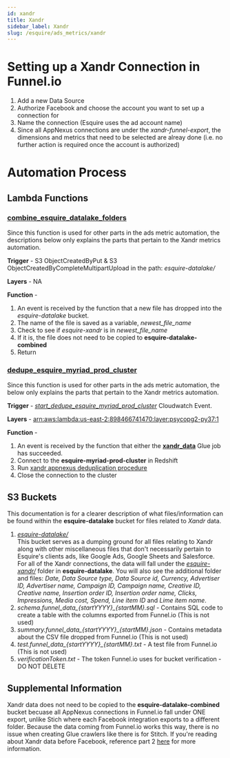 ```yaml
---
id: xandr
title: Xandr
sidebar_label: Xandr
slug: /esquire/ads_metrics/xandr
---
```


# Setting up a Xandr Connection in Funnel.io
1. Add a new Data Source
2. Authorize Facebook and choose the account you want to set up a connection for 
3. Name the connection (Esquire uses the ad account name) 
4. Since all AppNexus connections are under the *xandr-funnel-export*, the dimensions and metrics that need to be selected are alreay done (i.e. no further action is required once the account is authorized)

# Automation Process 

## Lambda Functions

### [**combine_esquire_datalake_folders**](https://us-east-2.console.aws.amazon.com/lambda/home?region=us-east-2#/functions/combine_esquire_datalake_folders?tab=configuration)

Since this function is used for other parts in the ads metric automation, the descriptions below only explains the parts that pertain to the Xandr metrics automation. 

**Trigger** - S3 ObjectCreatedByPut & S3 ObjectCreatedByCompleteMultipartUpload in the path: *esquire-datalake/*

**Layers** - NA

**Function** -
  1. An event is received by the function that a new file has dropped into the *esquire-datalake* bucket. 
  2. The name of the file is saved as a variable, *newest_file_name*
  3. Check to see if *esquire-xandr* is in *newest_file_name*
  4. If it is, the file does not need to be copied to **esquire-datalake-combined**
  5. Return
  
### [**dedupe_esquire_myriad_prod_cluster**](https://us-east-2.console.aws.amazon.com/lambda/home?region=us-east-2#/functions/dedupe_esquire_myriad_prod_cluster?tab=configuration)

Since this function is used for other parts in the ads metric automation, the below only explains the parts that pertain to the Xandr metrics automation. 

**Trigger** -  [*start_dedupe_esquire_myriad_prod_cluster*](https://us-east-2.console.aws.amazon.com/events/home?region=us-east-2#/eventbus/default/rules/start_dedupe_esquire_myriad_prod_cluster) Cloudwatch Event. 

**Layers** - [arn:aws:lambda:us-east-2:898466741470:layer:psycopg2-py37:1](https://github.com/jetbridge/psycopg2-lambda-layer/blob/master/README.md)

**Function** -
  1. An event is received by the function that either the [**xandr_data**](https://us-east-2.console.aws.amazon.com/glue/home?region=us-east-2#editJob:isNewlyCreated=false;jobName=xandr_data) Glue job has succeeded. 
  2. Connect to the **esquire-myriad-prod-cluster** in Redshift
  3. Run [xandr appnexus deduplication procedure](https://github.com/Esquire-Media/data-deduplication/blob/master/Xandr/xandr_appnexus_table.sql) 
  4. Close the connection to the cluster
  
## S3 Buckets 
This documentation is for a clearer description of what files/information can be found within the **esquire-datalake** bucket for files related to *Xandr* data.
  
  1. [*esquire-datalake/*](https://s3.console.aws.amazon.com/s3/buckets/esquire-datalake?region=us-east-2&tab=objects) <br />
  This bucket serves as a dumping ground for all files relating to Xandr along with other miscellaneous files that don't necessarily pertain to Esquire's clients ads, like Google Ads, Google Sheets and Salesforce. For all of the Xandr connections, the data will fall under the [*esquire-xandr/*](https://s3.console.aws.amazon.com/s3/buckets/esquire-datalake?region=us-east-2&prefix=esquire-xandr/&showversions=false) folder in **esquire-datalake**. You will also see the additional folder and files: *Date, Data Source type, Data Source id, Currency, Advertiser ID, Advertiser name, Campaign ID, Campaign name, Creative ID, Creative name, Insertion order ID, Insertion order name, Clicks, Impressions, Media cost, Spend, Line item ID* and *Lime item name*. 
  2. *schema.funnel_data_{startYYYY}_{startMM}.sql* - Contains SQL code to create a table with the columns exported from Funnel.io (This is not used)
  3. *summary.funnel_data_{startYYYY}_{startMM}.json* - Contains metadata about the CSV file dropped from Funnel.io (This is not used)
  4. *test.funnel_data_{startYYYY}_{startMM}.txt* - A test file from Funnel.io (This is not used)
  5. *verificationToken.txt* - The token Funnel.io uses for bucket verification - DO NOT DELETE
  
## Supplemental Information
Xandr data does not need to be copied to the **esquire-datalake-combined** bucket becuase all AppNexus connections in Funnel.io fall under ONE export, unlike Stich where each Facebook integration exports to a different folder. Because the data coming from Funnel.io works this way, there is no issue when creating Glue crawlers like there is for Stitch. If you're reading about Xandr data before Facebook, reference part 2 [here](https://github.com/untitled-llc/untitled-docs/blob/main/docs/esquire/ads-metrics/facebook.md#s3-buckets) for more information. 
